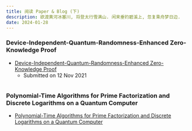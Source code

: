 ```yaml
---
title: 阅读 Paper & Blog (下)
description: 欲渡黄河冰塞川, 将登太行雪满山. 闲来垂钓碧溪上, 忽复乘舟梦日边.
date: 2024-01-28
---
```


### Device-Independent-Quantum-Randomness-Enhanced Zero-Knowledge Proof

- [Device-Independent-Quantum-Randomness-Enhanced Zero-Knowledge Proof](https://arxiv.org/abs/2111.06717)
  - Submitted on 12 Nov 2021

```
```

### Polynomial-Time Algorithms for Prime Factorization and Discrete Logarithms on a Quantum Computer

- [Polynomial-Time Algorithms for Prime Factorization and Discrete Logarithms on a Quantum Computer](https://arxiv.org/abs/quant-ph/9508027)
